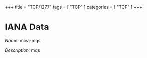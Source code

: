+++
title = "TCP/1277"
tags = [ "TCP" ]
categories = [ "TCP" ]
+++

# IANA Data

_Name:_ miva-mqs

_Description:_ mqs

